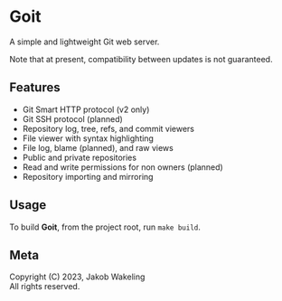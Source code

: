 # Goit

A simple and lightweight Git web server.

Note that at present, compatibility between updates is not guaranteed.

## Features

- Git Smart HTTP protocol (v2 only)
- Git SSH protocol (planned)
- Repository log, tree, refs, and commit viewers
- File viewer with syntax highlighting
- File log, blame (planned), and raw views
- Public and private repositories
- Read and write permissions for non owners (planned)
- Repository importing and mirroring

## Usage

To build **Goit**, from the project root, run `make build`.

## Meta

Copyright (C) 2023, Jakob Wakeling  
All rights reserved.
